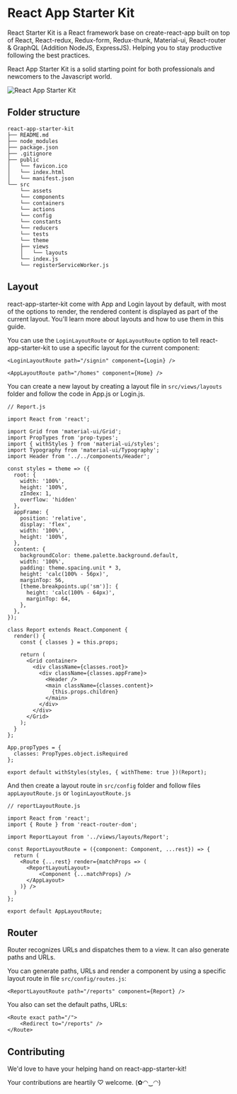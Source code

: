 # React App Starter Kit

React Starter Kit is a React framework base on create-react-app built on top of React, React-redux, Redux-form, Redux-thunk, Material-ui, React-router &   GraphQL (Addition NodeJS, ExpressJS). Helping you to stay productive following the best practices.

React App Starter Kit is a solid starting point for both professionals and newcomers to the Javascript world.

![React App Starter Kit](https://github.com/reactappstarterkit/reactappstarterkit.github.io/blob/master/images/signin-screen.png "React App Starter Kit")

## Folder structure

```
react-app-starter-kit
├── README.md
├── node_modules
├── package.json
├── .gitignore
├── public
│   └── favicon.ico
│   └── index.html
│   └── manifest.json
└── src
    └── assets
    └── components
    └── containers
    └── actions
    └── config
    └── constants
    └── reducers
    └── tests
    └── theme
    ├── views
    │   └── layouts
    └── index.js
    └── registerServiceWorker.js
```

## Layout

react-app-starter-kit come with App and Login layout by default, with most of the options to render, the rendered content is displayed as part of the current layout. You'll learn more about layouts and how to use them in this guide.

You can use the `LoginLayoutRoute` or `AppLayoutRoute` option to tell react-app-starter-kit to use a specific layout for the current component:

```
<LoginLayoutRoute path="/signin" component={Login} />
```

```
<AppLayoutRoute path="/homes" component={Home} />
```

You can create a new layout by creating a layout file in `src/views/layouts` folder and follow the code in App.js or Login.js.

```
// Report.js

import React from 'react';

import Grid from 'material-ui/Grid';
import PropTypes from 'prop-types';
import { withStyles } from 'material-ui/styles';
import Typography from 'material-ui/Typography';
import Header from '../../components/Header';

const styles = theme => ({
  root: {
    width: '100%',
    height: '100%',
    zIndex: 1,
    overflow: 'hidden'
  },
  appFrame: {
    position: 'relative',
    display: 'flex',
    width: '100%',
    height: '100%',
  },
  content: {
    backgroundColor: theme.palette.background.default,
    width: '100%',
    padding: theme.spacing.unit * 3,
    height: 'calc(100% - 56px)',
    marginTop: 56,
    [theme.breakpoints.up('sm')]: {
      height: 'calc(100% - 64px)',
      marginTop: 64,
    },
  },
});

class Report extends React.Component {
  render() {
    const { classes } = this.props;

    return (
      <Grid container>
        <div className={classes.root}>
          <div className={classes.appFrame}>
            <Header />
            <main className={classes.content}>
              {this.props.children}
            </main>
          </div>
        </div>
      </Grid>
    );
  }
};

App.propTypes = {
  classes: PropTypes.object.isRequired
};

export default withStyles(styles, { withTheme: true })(Report);
```

And then create a layout route in `src/config` folder and follow files `appLayoutRoute.js` or `loginLayoutRoute.js` 

```
// reportLayoutRoute.js

import React from 'react';
import { Route } from 'react-router-dom';

import ReportLayout from '../views/layouts/Report';

const ReportLayoutRoute = ({component: Component, ...rest}) => {
  return (
    <Route {...rest} render={matchProps => (
      <ReportLayoutLayout>
          <Component {...matchProps} />
      </AppLayout>
    )} />
  )
};

export default AppLayoutRoute;
```

## Router

Router recognizes URLs and dispatches them to a view. It can also generate paths and URLs.

You can generate paths, URLs and render a component by using a specific layout route in file `src/config/routes.js`:

```
<ReportLayoutRoute path="/reports" component={Report} />
```

You also can set the default paths, URLs:

```
<Route exact path="/">
    <Redirect to="/reports" />
</Route>
```

## Contributing

We'd love to have your helping hand on react-app-starter-kit!

Your contributions are heartily ♡ welcome. (✿◠‿◠)
